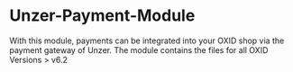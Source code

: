 # Unzer-Payment-Module

With this module, payments can be integrated into your OXID shop via the payment gateway of Unzer. The module contains the files for all OXID Versions > v6.2

